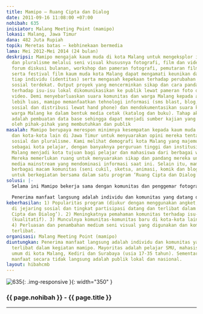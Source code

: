 ```yaml
---
title: Mamipo – Ruang Cipta dan Dialog
date: 2011-09-16 11:08:00 +07:00
nohibah: 635
inisiator: Malang Meeting Point (mamipo)
lokasi: Malang, Jawa Timur
dana: 482 Juta Rupiah
topik: Meretas batas – kebhinekaan bermedia
lama: Mei 2012-Mei 2014 (24 bulan)
deskripsi: Mamipo mengajak kaum muda di kota Malang untuk mengeksplor isu-isu sosial
  dan pluralisme melalui seni visual khususnya fotografi, film dan video. Lewat kegiatan
  forum diskusi bulanan, workshop dan pameran fotografi, pemutaran film dan video
  serta festival film kaum muda kota Malang dapat mengamati keunikan dan keberagaman
  tiap individu (identitas) serta mengasah kepekaan terhadap perubahan di lingkungan
  sosial terdekat. Output proyek yang mencerminkan sikap dan cara pandang komunitas
  terhadap isu-isu lokal dikomunikasikan ke publik lewat pameran foto dan pemutaran
  video. Demi menyebarluaskan suara komunitas dan warga Malang kepada audience yang
  lebih luas, mamipo memanfaatkan tehnologi informasi (sms blast, blog, web, jejaring
  sosial dan distribusi lewat hand phone) dan mendokumentasikan suara komunitas dan
  warga Malang ke dalam bentuk media cetak (katalog dan buku). Tahap akhir proyek
  adalah pembuatan data base sehingga dapat menjadi sumber kajian yang mudah diakses
  oleh pihak-pihak yang membutuhkan dan publik
masalah: Mamipo berupaya merespon minimnya kesempatan kepada kaum muda di kota Malang
  dan kota-kota lain di Jawa Timur untuk menyuarakan opini mereka tentang isu-isu
  sosial dan pluralisme. Kami melihat demografi kota Malang yang majemuk sebagai peluang.  Dikenal
  sebagai kota pelajar, dengan banyaknya perguruan tinggi dan institusi pendidikan,
  Malang menjadi kota tujuan bagi pelajar dan mahasiswa dari berbagai wilayah Indonesia.
  Mereka memerlukan ruang untuk menyuarakan sikap dan pandang mereka untuk mengimbangi
  media mainstream yang mendominasi informasi saat ini. Selain itu, mamipo ingin memfasilitasi
  berbagai macam komunitas (seni cukil, sketsa, animasi, komik dan blogger) di Malang
  untuk berkegiatan bersama dalam satu program ‘Ruang Cipta dan Dialog’.
solusi: |-
  Selama ini Mamipo bekerja sama dengan komunitas dan penggemar fotografi, film dan video. Melalui proyek ini, mamipo berencana memperluas medium seni visual yang digunakan (sketsa, komik, seni cukil, design) dan komunitas yang terlibat (blogger dan musik). Komunitas-komunitas tersebut diundang untuk merespon tema isu-isu sosial terkini (budaya warga dan perubahan kota Malang) dan isu pluralisme (identitas) dengan muatan konten lokal. Respon mereka dalam medium masing-masing disebarluaskan melalui sms blast, blog, web, jejaring sosial dan melalui hand phone. Dengan demikian, program merupakan kesempatan untuk para anggota komunitas yang berbeda saling bertemu dan berdialog sementara karya-karya mereka dipublikasikan guna meningkatkan kesadaran masyarakat atas lingkungan sosial terdekatnya.

  Penerima manfaat langsung adalah individu dan komunitas yang datang dan terlibat dalam kegiatan mamipo. Mayoritas adalah pelajar SMU, mahasiswa dan publik umum di kota Malang, Kediri dan Surabaya (usia 17-35 tahun). Sementara penerima manfaat secara tidak langsung adalah publik lokal dan nasional.
keberhasilan: 1) Popularitas program (diukur dengan menggunakan angket, melihat trafik
  di jejaring sosial dan tingkat partisipasi datang dan terlibat dalam program ‘Ruang
  Cipta dan Dialog’). 2) Meningkatnya pemahaman komunitas terhadap isu-isu pluralisme
  (kualitatif). 3) Munculnya komunitas-komunitas baru di kota-kota lain di Jawa Timur.
  4) Perluasan dan penambahan medium seni visual yang digunakan dan komunitas yang
  terlibat.
organisasi: Malang Meeting Point (mamipo)
diuntungkan: Penerima manfaat langsung adalah individu dan komunitas yang datang dan
  terlibat dalam kegiatan mamipo. Mayoritas adalah pelajar SMU, mahasiswa dan publik
  umum di kota Malang, Kediri dan Surabaya (usia 17-35 tahun). Sementara penerima
  manfaat secara tidak langsung adalah publik lokal dan nasional.
layout: hibahcmb
---
```


![635](/static/img/hibahcmb/635.png){: .img-responsive }{: width="350" }

### {{ page.nohibah }} - {{ page.title }}

---
